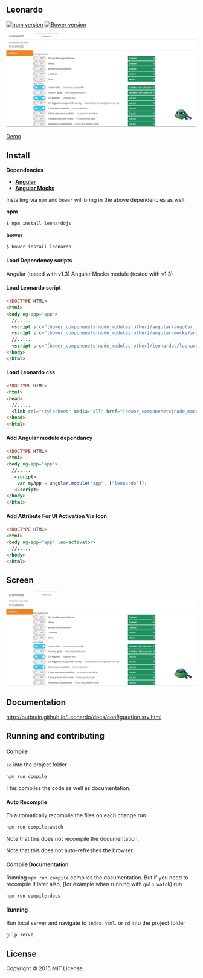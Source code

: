 ## Leonardo

[![npm
version](https://badge.fury.io/js/leonardojs.svg)](http://badge.fury.io/js/leonardojs)
[![Bower
version](https://badge.fury.io/bo/leonardo.svg)](http://badge.fury.io/bo/leonardo)

[![Mocking and testing made simple and consistent. Developed by Outbrain.](extension/images/example.png)](http://github.hubspot.com/shepherd/docs/welcome)

[Demo](http://outbrain.github.io/Leonardo/)


## Install

__Dependencies__

* __[Angular](https://github.com/angular/bower-angular)__
* __[Angular Mocks](https://github.com/angular/bower-angular-mocks)__

Installing via `npm` and `bower` will bring in the above dependencies as well.

__npm__
```sh
$ npm install leonardojs
```

__bower__
```sh
$ bower install leonardo
```

#### Load Dependency scripts

Angular (tested with v1.3)
Angular Mocks module  (tested with v1.3)

#### Load Leonardo script

```html
<!DOCTYPE HTML>
<html>
<body ng-app="app">
  //.....
  <script src="[bower_componenets|node_modules|other]/angular/angular.js"></script>
  <script src="[bower_componenets|node_modules|other]/angular-mocks/angular-mocks.js"></script>
  //.....
  <script src="[bower_componenets|node_modules|other]/leonardos/leonardos.js"></script>
</body>
</html>
```

#### Load Leonardo css

```html
<!DOCTYPE HTML>
<html>
<head>
  //.....
  <link rel="stylesheet" media="all" href="[bower_componenets|node_modules|other]/leonardos/leonardo.min.css" />
</head>
</html>
```

#### Add Angular module dependancy

```html
<!DOCTYPE HTML>
<html>
<body ng-app="app">
  //.....
   <script>
    var myApp = angular.module("app", ["leonardo"]);
   </script>
</body>
</html>
```
#### Add Attribute For UI Activation Via Icon

```html
<!DOCTYPE HTML>
<html>
<body ng-app="app" leo-activator>
  //.....
</body>
</html>
```

## Screen 
![example image](extension/images/example.png)

## Documentation
http://outbrain.github.io/Leonardo/docs/configuration.srv.html


## Running and contributing

#### Compile

`cd` into the project folder

```bash
npm run compile
```

This compiles the code as well as documentation.

#### Auto Recompile

To automatically recompile the files on each change run

```bash
npm run compile:watch
```

Note that this does not recompile the documentation.

Note that this does not auto-refreshes the browser.

#### Compile Documentation

Running `npm run compile` compiles the documentation. But if you need to recompile it later also,
(for example when running with `gulp watch`) run

```bash
npm run compile:docs
```

#### Running

Run local server and navigate to `index.html`.
or
`cd` into the project folder

```bash
gulp serve
```

## License
Copyright &copy; 2015 MIT License
